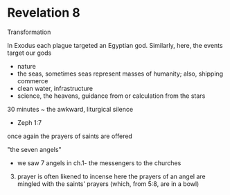 # Revelation 8

Transformation

In Exodus each plague targeted an Egyptian god. 
Similarly, here, the events target our gods 
- nature
- the seas, sometimes seas represent masses of humanity; also, shipping commerce
- clean water, infrastructure
- science, the heavens, guidance from or calculation from the stars

30 minutes ~ the awkward, liturgical silence
- Zeph 1:7

once again the prayers of saints are offered

"the seven angels"
- we saw 7 angels in ch.1- the messengers to the churches 

3) prayer is often likened to incense
   here the prayers of an angel are mingled with the saints' prayers (which, from 5:8, are in a bowl)
